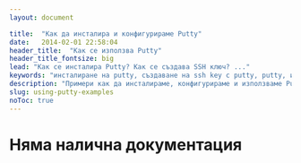 ```yaml
---
layout: document

title:  "Как да инсталира и конфигурираме Putty"
date:   2014-02-01 22:58:04
header_title:  "Как се използва Putty"
header_title_fontsize: big
lead: "Как се инсталира Putty? Как се създава SSH ключ? ..."
keywords: "инсталиране на putty, създаване на ssh key с putty, putty, използване на putty"
description: "Примери как да инсталираме, конфигурираме и използваме Putty под Widnows"
slug: using-putty-examples
noToc: true
---
```


# Няма налична документация
